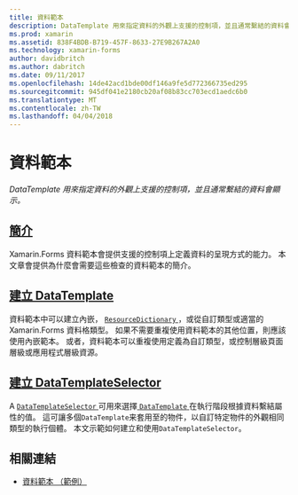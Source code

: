 ```yaml
---
title: 資料範本
description: DataTemplate 用來指定資料的外觀上支援的控制項，並且通常繫結的資料會顯示。
ms.prod: xamarin
ms.assetid: 838F4BDB-B719-457F-8633-27E9B267A2A0
ms.technology: xamarin-forms
author: davidbritch
ms.author: dabritch
ms.date: 09/11/2017
ms.openlocfilehash: 14de42acd1bde00df146a9fe5d772366735ed295
ms.sourcegitcommit: 945df041e2180cb20af08b83cc703ecd1aedc6b0
ms.translationtype: MT
ms.contentlocale: zh-TW
ms.lasthandoff: 04/04/2018
---
```

# <a name="data-templates"></a>資料範本

_DataTemplate 用來指定資料的外觀上支援的控制項，並且通常繫結的資料會顯示。_

## <a name="introductionintroductionmd"></a>[簡介](introduction.md)

Xamarin.Forms 資料範本會提供支援的控制項上定義資料的呈現方式的能力。 本文章會提供為什麼會需要這些檢查的資料範本的簡介。

## <a name="creating-a-datatemplatecreatingmd"></a>[建立 DataTemplate](creating.md)

資料範本中可以建立內嵌， [ `ResourceDictionary` ](https://developer.xamarin.com/api/type/Xamarin.Forms.ResourceDictionary/)，或從自訂類型或適當的 Xamarin.Forms 資料格類型。 如果不需要重複使用資料範本的其他位置，則應該使用內嵌範本。 或者，資料範本可以重複使用定義為自訂類型，或控制層級頁面層級或應用程式層級資源。

## <a name="creating-a-datatemplateselectorselectormd"></a>[建立 DataTemplateSelector](selector.md)

A [ `DataTemplateSelector` ](https://developer.xamarin.com/api/type/Xamarin.Forms.DataTemplateSelector/)可用來選擇[ `DataTemplate` ](https://developer.xamarin.com/api/type/Xamarin.Forms.DataTemplate/)在執行階段根據資料繫結屬性的值。 這可讓多個`DataTemplate`来套用至的物件，以自訂特定物件的外觀相同類型的執行個體。 本文示範如何建立和使用`DataTemplateSelector`。


## <a name="related-links"></a>相關連結

- [資料範本 （範例）](https://developer.xamarin.com/samples/xamarin-forms/templates/datatemplates/)
